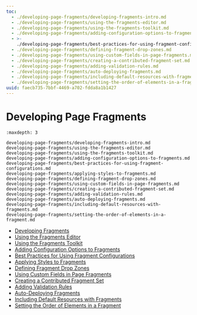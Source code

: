 ```yaml
---
toc:
  - ./developing-page-fragments/developing-fragments-intro.md
  - ./developing-page-fragments/using-the-fragments-editor.md
  - ./developing-page-fragments/using-the-fragments-toolkit.md
  - ./developing-page-fragments/adding-configuration-options-to-fragments.md
  - >-
    ./developing-page-fragments/best-practices-for-using-fragment-configurations.md
  - ./developing-page-fragments/defining-fragment-drop-zones.md
  - ./developing-page-fragments/using-custom-fields-in-page-fragments.md
  - ./developing-page-fragments/creating-a-contributed-fragment-set.md
  - ./developing-page-fragments/adding-validation-rules.md
  - ./developing-page-fragments/auto-deploying-fragments.md
  - ./developing-page-fragments/including-default-resources-with-fragments.md
  - ./developing-page-fragments/setting-the-order-of-elements-in-a-fragment.md
uuid: faecb735-7bbf-4469-a702-fdda8a1b1427
---
```

# Developing Page Fragments

```{toctree}
:maxdepth: 3

developing-page-fragments/developing-fragments-intro.md
developing-page-fragments/using-the-fragments-editor.md
developing-page-fragments/using-the-fragments-toolkit.md
developing-page-fragments/adding-configuration-options-to-fragments.md
developing-page-fragments/best-practices-for-using-fragment-configurations.md
developing-page-fragments/applying-styles-to-fragments.md
developing-page-fragments/defining-fragment-drop-zones.md
developing-page-fragments/using-custom-fields-in-page-fragments.md
developing-page-fragments/creating-a-contributed-fragment-set.md
developing-page-fragments/adding-validation-rules.md
developing-page-fragments/auto-deploying-fragments.md
developing-page-fragments/including-default-resources-with-fragments.md
developing-page-fragments/setting-the-order-of-elements-in-a-fragment.md
```

- [Developing Fragments](./developing-page-fragments/developing-fragments-intro.md)
- [Using the Fragments Editor](./developing-page-fragments/using-the-fragments-editor.md)
- [Using the Fragments Toolkit](./developing-page-fragments/using-the-fragments-toolkit.md)
- [Adding Configuration Options to Fragments](./developing-page-fragments/adding-configuration-options-to-fragments.md)
- [Best Practices for Using Fragment Configurations](./developing-page-fragments/best-practices-for-using-fragment-configurations.md)
- [Applying Styles to Fragments](./developing-page-fragments/applying-styles-to-fragments.md)
- [Defining Fragment Drop Zones](./developing-page-fragments/defining-fragment-drop-zones.md)
- [Using Custom Fields in Page Fragments](./developing-page-fragments/using-custom-fields-in-page-fragments.md)
- [Creating a Contributed Fragment Set](./developing-page-fragments/creating-a-contributed-fragment-set.md)
- [Adding Validation Rules](./developing-page-fragments/adding-validation-rules.md)
- [Auto-Deploying Fragments](./developing-page-fragments/auto-deploying-fragments.md)
- [Including Default Resources with Fragments](./developing-page-fragments/including-default-resources-with-fragments.md)
- [Setting the Order of Elements in a Fragment](./developing-page-fragments/setting-the-order-of-elements-in-a-fragment.md)
